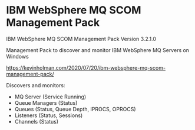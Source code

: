 # IBM WebSphere MQ SCOM Management Pack
IBM WebSphere MQ SCOM Management Pack
Version 3.2.1.0

Management Pack to discover and monitor IBM WebSphere MQ Servers on Windows

https://kevinholman.com/2020/07/20/ibm-websphere-mq-scom-management-pack/

Discovers and monitors:
* MQ Server (Service Running)
* Queue Managers (Status)
* Queues (Status, Queue Depth, IPROCS, OPROCS)
* Listeners (Status, Sessions)
* Channels (Status)
